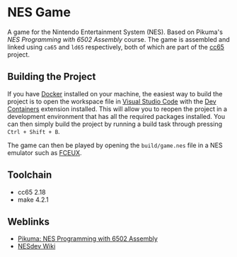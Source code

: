 # NES Game

A game for the Nintendo Entertainment System (NES). Based on Pikuma's *NES
Programming with 6502 Assembly* course. The game is assembled and linked using
```ca65``` and ```ld65``` respectively, both of which are part of the
[cc65](https://www.cc65.org/) project.

## Building the Project

If you have [Docker](https://www.docker.com/) installed on your machine, the
easiest way to build the project is to open the workspace file in
[Visual Studio Code](https://code.visualstudio.com/) with the
[Dev Containers](https://marketplace.visualstudio.com/items?itemName=ms-vscode-remote.remote-containers)
extension installed. This will allow you to reopen the project in a development
environment that has all the required packages installed. You can then simply
build the project by running a build task through pressing
```Ctrl + Shift + B```.

The game can then be played by opening the ```build/game.nes``` file in a NES
emulator such as [FCEUX](https://fceux.com/web/home.html).

## Toolchain

- cc65 2.18
- make 4.2.1

## Weblinks

- [Pikuma: NES Programming with 6502 Assembly
](https://pikuma.com/courses/nes-game-programming-tutorial)
- [NESdev Wiki](https://www.nesdev.org/wiki/Nesdev_Wiki)